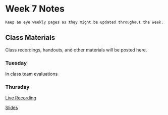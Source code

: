 Week 7 Notes
============================

```{note}
Keep an eye weekly pages as they might be updated throughout the week.
```

## Class Materials

Class recordings, handouts, and other materials will be posted here.

### Tuesday

In class team evaluations

### Thursday

[Live Recording]()

<a href="../resources/INF_134_W22_Week_7_Th.pdf">Slides</a>
